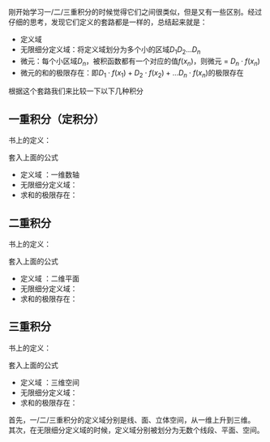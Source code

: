 刚开始学习一/二/三重积分的时候觉得它们之间很类似，但是又有一些区别。经过仔细的思考，发现它们定义的套路都是一样的，总结起来就是：

* 定义域
* 无限细分定义域：将定义域划分为多个小的区域$D_1 D_2...D_n$
* 微元：每个小区域$D_n$，被积函数都有一个对应的值$f(x_n)$，则微元 = $D_n \cdot f(x_n)$
* 微元的和的极限存在：即$D_1 \cdot f(x_1) + D_2 \cdot f(x_2) +...D_n \cdot f(x_n)$的极限存在

根据这个套路我们来比较一下以下几种积分

## 一重积分（定积分）
书上的定义：

套入上面的公式

* 定义域 ：一维数轴 
* 无限细分定义域： 
* 求和的极限存在： 


## 二重积分
书上的定义：

套入上面的公式

* 定义域 ：二维平面
* 无限细分定义域： 
* 求和的极限存在： 

## 三重积分
书上的定义：

套入上面的公式

* 定义域 ：三维空间
* 无限细分定义域： 
* 求和的极限存在： 

首先，一/二/三重积分的定义域分别是线、面、立体空间，从一维上升到三维。  
其次，在无限细分定义域的时候，定义域分别被划分为无数个线段、平面、空间。 